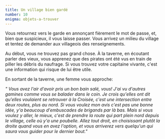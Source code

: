 ```yaml
---
title: Un village bien gardé
number: 10
enigma: objets-a-trouver
---
```


Vous retournez vers le garde en annonçant fièrement le mot de passe, et, bien que suspicieux, il vous laisse passer. Vous arrivez un milieu du village et tentez de demander aux villageois des renseignements.

Au début, vous ne trouvez pas grand chose. À la taverne, en écoutant parler des vieux, vous apprenez que des pirates ont été vus en train de piller les débris du naufrage. Si vous trouvez votre capitaine vivante, c'est une information qui risque de lui être utile.

En sortant de la taverne, une femme vous approche:

*" Vous avez l'air d'avoir pris un bon bain salé, vous! J'ai vu d'autres gamines comme vous se balader dans le coin. Je crois qu'elles ont dit qu'elles voulaient se retrouver à la Croisée, c'est une intersection entre deux routes, plus au nord. Si vous voulez mon avis c'est pas une bonne idée, y'a beaucoup d'embuscades de brigands par là bas. Mais si vous voulez y aller, le mieux, c'est de prendre la route qui part plein nord depuis le village, celle où y'a une poubelle. Allez tout droit, en choisissant plutôt la droite quand vous en avez l'option, et vous arriverez vers quelqu'un qui saura vous guider pour le dernier bout."*
